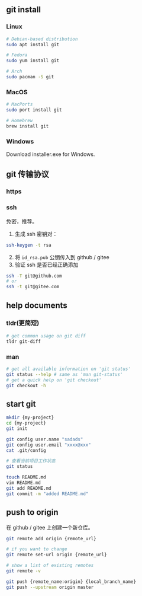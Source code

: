 ## git install

### Linux 

```bash
# Debian-based distribution
sudo apt install git

# Fedora
sudo yum install git

# Arch
sudo pacman -S git
```

### MacOS

```zsh
# MacPorts
sudo port install git

# Homebrew
brew install git
```

### Windows

Download installer.exe for Windows.

## git 传输协议

### https

### ssh

免密，推荐。

1. 生成 ssh 密钥对：

```sh
ssh-keygen -t rsa
```

2. 将 `id_rsa.pub` 公钥传入到 github / gitee
3. 验证 ssh 是否已经正确添加

```sh
ssh -T git@github.com
# or
ssh -t git@gitee.com
```

## help documents

### tldr(更简短)

```sh
# get common usage on git diff
tldr git-diff
```

### man

```sh
# get all available information on 'git status'
git status --help # same as 'man git-status'
# get a quick help on 'git checkout'
git checkout -h
```

## start git

```sh
mkdir {my-project}
cd {my-project}
git init
```

```sh
git config user.name "sadads"
git config user.email "xxxx@xxx"
cat .git/config
```

```sh
# 查看当前项目工作状态
git status
```

```sh
touch README.md
vim README.md
git add README.md
git commit -m "added README.md"
```

## push to origin

在 github / gitee 上创建一个新仓库。

```sh
git remote add origin {remote_url}

# if you want to change
git remote set-url origin {remote_url}

# show a list of existing remotes
git remote -v
```

```sh
git push {remote_name:origin} {local_branch_name}
git push --upstream origin master
```

